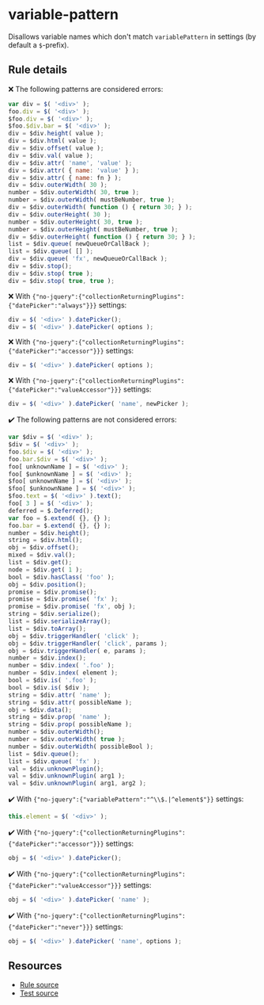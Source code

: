 # variable-pattern

Disallows variable names which don't match `variablePattern` in settings (by default a `$`-prefix).

## Rule details

❌ The following patterns are considered errors:
```js
var div = $( '<div>' );
foo.div = $( '<div>' );
$foo.div = $( '<div>' );
$foo.$div.bar = $( '<div>' );
div = $div.height( value );
div = $div.html( value );
div = $div.offset( value );
div = $div.val( value );
div = $div.attr( 'name', 'value' );
div = $div.attr( { name: 'value' } );
div = $div.attr( { name: fn } );
div = $div.outerWidth( 30 );
number = $div.outerWidth( 30, true );
number = $div.outerWidth( mustBeNumber, true );
div = $div.outerWidth( function () { return 30; } );
div = $div.outerHeight( 30 );
number = $div.outerHeight( 30, true );
number = $div.outerHeight( mustBeNumber, true );
div = $div.outerHeight( function () { return 30; } );
list = $div.queue( newQueueOrCallBack );
list = $div.queue( [] );
div = $div.queue( 'fx', newQueueOrCallBack );
div = $div.stop();
div = $div.stop( true );
div = $div.stop( true, true );
```

❌ With `{"no-jquery":{"collectionReturningPlugins":{"datePicker":"always"}}}` settings:
```js
div = $( '<div>' ).datePicker();
div = $( '<div>' ).datePicker( options );
```

❌ With `{"no-jquery":{"collectionReturningPlugins":{"datePicker":"accessor"}}}` settings:
```js
div = $( '<div>' ).datePicker( options );
```

❌ With `{"no-jquery":{"collectionReturningPlugins":{"datePicker":"valueAccessor"}}}` settings:
```js
div = $( '<div>' ).datePicker( 'name', newPicker );
```

✔️ The following patterns are not considered errors:
```js
var $div = $( '<div>' );
$div = $( '<div>' );
foo.$div = $( '<div>' );
foo.bar.$div = $( '<div>' );
foo[ unknownName ] = $( '<div>' );
foo[ $unknownName ] = $( '<div>' );
$foo[ unknownName ] = $( '<div>' );
$foo[ $unknownName ] = $( '<div>' );
$foo.text = $( '<div>' ).text();
foo[ 3 ] = $( '<div>' );
deferred = $.Deferred();
var foo = $.extend( {}, {} );
foo.bar = $.extend( {}, {} );
number = $div.height();
string = $div.html();
obj = $div.offset();
mixed = $div.val();
list = $div.get();
node = $div.get( 1 );
bool = $div.hasClass( 'foo' );
obj = $div.position();
promise = $div.promise();
promise = $div.promise( 'fx' );
promise = $div.promise( 'fx', obj );
string = $div.serialize();
list = $div.serializeArray();
list = $div.toArray();
obj = $div.triggerHandler( 'click' );
obj = $div.triggerHandler( 'click', params );
obj = $div.triggerHandler( e, params );
number = $div.index();
number = $div.index( '.foo' );
number = $div.index( element );
bool = $div.is( '.foo' );
bool = $div.is( $div );
string = $div.attr( 'name' );
string = $div.attr( possibleName );
obj = $div.data();
string = $div.prop( 'name' );
string = $div.prop( possibleName );
number = $div.outerWidth();
number = $div.outerWidth( true );
number = $div.outerWidth( possibleBool );
list = $div.queue();
list = $div.queue( 'fx' );
val = $div.unknownPlugin();
val = $div.unknownPlugin( arg1 );
val = $div.unknownPlugin( arg1, arg2 );
```

✔️ With `{"no-jquery":{"variablePattern":"^\\$.|^element$"}}` settings:
```js
this.element = $( '<div>' );
```

✔️ With `{"no-jquery":{"collectionReturningPlugins":{"datePicker":"accessor"}}}` settings:
```js
obj = $( '<div>' ).datePicker();
```

✔️ With `{"no-jquery":{"collectionReturningPlugins":{"datePicker":"valueAccessor"}}}` settings:
```js
obj = $( '<div>' ).datePicker( 'name' );
```

✔️ With `{"no-jquery":{"collectionReturningPlugins":{"datePicker":"never"}}}` settings:
```js
obj = $( '<div>' ).datePicker( 'name', options );
```

## Resources

* [Rule source](/src/rules/variable-pattern.js)
* [Test source](/src/tests/variable-pattern.js)
